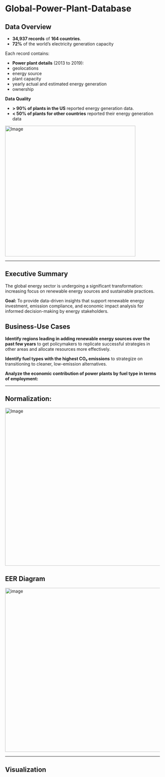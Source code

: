 # Global-Power-Plant-Database

## Data Overview
- **34,937 records** of **164 countries**.
-   **72%** of the world’s electricity generation capacity

Each record contains:
- **Power plant details** (2013 to 2019):
-   geolocations
-   energy source
-   plant capacity
-   yearly actual and estimated energy generation
-   ownership

**Data Quality**
- **> 90% of plants in the US** reported energy generation data.
- **< 50% of plants for other countries** reported their energy generation data

<img width="424" alt="Image" src="https://github.com/user-attachments/assets/a4fc80df-8c24-4343-aeac-f762efca8d6a" />

---

## Executive Summary
The global energy sector is undergoing a significant transformation: increasing focus on renewable energy sources and sustainable practices. 

**Goal:** To provide data-driven insights that support renewable energy investment, emission compliance, and economic impact analysis for informed decision-making by energy stakeholders.

## Business-Use Cases
**Identify regions leading in adding renewable energy sources over the past few years** to get policymakers to replicate successful strategies in other areas and allocate resources more effectively.

**Identify fuel types with the highest CO₂ emissions** to strategize on transitioning to cleaner, low-emission alternatives.

**Analyze the economic contribution of power plants by fuel type in terms of employment:**

---

## Normalization:

<img width="512" alt="Image" src="https://github.com/user-attachments/assets/d6c72d97-03a9-4340-9c02-7f95cf18cf7c" />

## EER Diagram
<img width="532" alt="image" src="https://github.com/user-attachments/assets/2759b897-81dc-459b-9ee3-f5edf8e80a63" />

---

## Visualization
